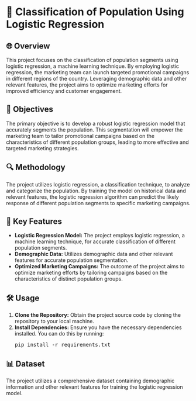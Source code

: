 <!DOCTYPE html>
<html>

<head>
  
  <!-- 
  <style>
    h1 {
      font-size: 32px;
    }

    h2 {
      font-size: 24px;
    }

    h3 {
      font-size: 20px;
    }
  </style>
   -->
</head>

<body>
  <!-- Project Title -->
  <h1>👥 Classification of Population Using Logistic Regression</h1>

  <!-- Overview Section -->
  <h2>🌐 Overview</h2>
  <p>This project focuses on the classification of population segments using logistic regression, a machine learning technique. By employing logistic regression, the marketing team can launch targeted promotional campaigns in different regions of the country. Leveraging demographic data and other relevant features, the project aims to optimize marketing efforts for improved efficiency and customer engagement.</p>

  <!-- Objectives Section -->
  <h2>🎯 Objectives</h2>
  <p>The primary objective is to develop a robust logistic regression model that accurately segments the population. This segmentation will empower the marketing team to tailor promotional campaigns based on the characteristics of different population groups, leading to more effective and targeted marketing strategies.</p>

  <!-- Methodology Section -->
  <h2>🔍 Methodology</h2>
  <p>The project utilizes logistic regression, a classification technique, to analyze and categorize the population. By training the model on historical data and relevant features, the logistic regression algorithm can predict the likely response of different population segments to specific marketing campaigns.</p>

  <!-- Key Features Section -->
  <h2>🚀 Key Features</h2>
  <ul>
    <li><strong>Logistic Regression Model:</strong> The project employs logistic regression, a machine learning technique, for accurate classification of different population segments.</li>
    <li><strong>Demographic Data:</strong> Utilizes demographic data and other relevant features for accurate population segmentation.</li>
    <li><strong>Optimized Marketing Campaigns:</strong> The outcome of the project aims to optimize marketing efforts by tailoring campaigns based on the characteristics of distinct population groups.</li>
  </ul>

  <!-- Usage Section -->
  <h2>🛠️ Usage</h2>
  <ol>
    <li><strong>Clone the Repository:</strong> Obtain the project source code by cloning the repository to your local machine.</li>
    <li><strong>Install Dependencies:</strong> Ensure you have the necessary dependencies installed. You can do this by running:
      <pre>pip install -r requirements.txt</pre>
    </li>
   
  </ol>

  <!-- Dataset Section -->
  <h2>📊 Dataset</h2>
  <p>The project utilizes a comprehensive dataset containing demographic information and other relevant features for training the logistic regression model.</p>

  




</body>

</html>
